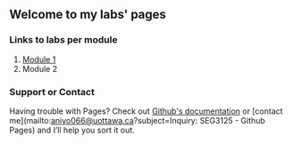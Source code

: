 ## Welcome to my labs' pages


### Links to labs per module
1. [Module 1](https://angemichaella.github.io/seg3125/mod1/index.html)
2. Module 2

### Support or Contact

Having trouble with Pages? Check out [Github's documentation](https://docs.github.com/categories/github-pages-basics/) or [contact me](mailto:aniyo066@uottawa.ca?subject=Inquiry: SEG3125 - Github Pages) and I’ll help you sort it out.
